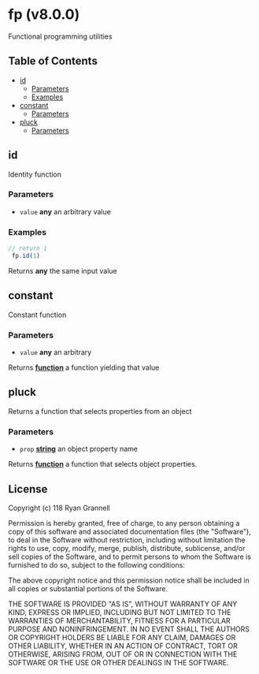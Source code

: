 # fp (v8.0.0)

Functional programming utilities

## Table of Contents

- [id](#id)
  * [Parameters](#parameters)
  * [Examples](#examples)
- [constant](#constant)
  * [Parameters](#parameters-1)
- [pluck](#pluck)
  * [Parameters](#parameters-2)

<!-- Generated by documentation.js. Update this documentation by updating the source code. -->

## id

Identity function

### Parameters

-   `value` **any** an arbitrary value

### Examples

```javascript
// return 1
 fp.id(1)
```

Returns **any** the same input value

## constant

Constant function

### Parameters

-   `value` **any** an arbitrary

Returns **[function][1]** a function yielding that value

## pluck

Returns a function that selects properties from an object

### Parameters

-   `prop` **[string][2]** an object property name

Returns **[function][1]** a function that selects object properties.

[1]: https://developer.mozilla.org/docs/Web/JavaScript/Reference/Statements/function

[2]: https://developer.mozilla.org/docs/Web/JavaScript/Reference/Global_Objects/String

## License


Copyright (c) 118 Ryan Grannell

Permission is hereby granted, free of charge, to any person obtaining a copy
of this software and associated documentation files (the "Software"), to deal
in the Software without restriction, including without limitation the rights
to use, copy, modify, merge, publish, distribute, sublicense, and/or sell
copies of the Software, and to permit persons to whom the Software is
furnished to do so, subject to the following conditions:

The above copyright notice and this permission notice shall be included in all
copies or substantial portions of the Software.

THE SOFTWARE IS PROVIDED "AS IS", WITHOUT WARRANTY OF ANY KIND, EXPRESS OR
IMPLIED, INCLUDING BUT NOT LIMITED TO THE WARRANTIES OF MERCHANTABILITY,
FITNESS FOR A PARTICULAR PURPOSE AND NONINFRINGEMENT. IN NO EVENT SHALL THE
AUTHORS OR COPYRIGHT HOLDERS BE LIABLE FOR ANY CLAIM, DAMAGES OR OTHER
LIABILITY, WHETHER IN AN ACTION OF CONTRACT, TORT OR OTHERWISE, ARISING FROM,
OUT OF OR IN CONNECTION WITH THE SOFTWARE OR THE USE OR OTHER DEALINGS IN THE
SOFTWARE.